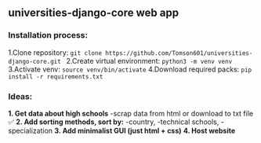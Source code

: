 ## universities-django-core web app

### Installation process:

1.Clone repository: ```git clone https://github.com/Tomson601/universities-django-core.git ```
2.Create virtual environment: ```python3 -m venv venv```
3.Activate venv: ```source venv/bin/activate```
4.Download required packs: ```pip install -r requirements.txt```

### Ideas:

**1. Get data about high schools**
-scrap data from html or download to txt file ✅
**2. Add sorting methods, sort by:**
-country, 
-technical schools, 
-specialization
**3. Add minimalist GUI (just html + css)**
**4. Host website**
